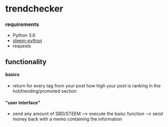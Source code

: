 # trendchecker

### requirements
- Python 3.6
- [steem-python](https://github.com/steemit/steem-python)
- requests

## functionality

#### basics
- return for every tag from your post how high your post is ranking in the hot/trending/promoted section

#### "user interface"
- send any amount of SBD/STEEM --> execute the baisc function --> send money back with a memo containing the information  
